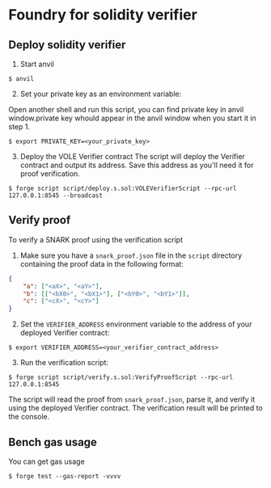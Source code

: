 # Foundry for solidity verifier

## Deploy solidity verifier

1. Start anvil

```shell
$ anvil
```

2. Set your private key as an environment variable:

Open another shell and run this script, you can find private key in anvil window.private key whould appear in the anvil window when you start it in step 1.

```shell
$ export PRIVATE_KEY=<your_private_key>
```

3. Deploy the VOLE Verifier contract
The script will deploy the Verifier contract and output its address. Save this address as you'll need it for proof verification.

```shell
$ forge script script/deploy.s.sol:VOLEVerifierScript --rpc-url 127.0.0.1:8545 --broadcast
```

## Verify proof

To verify a SNARK proof using the verification script

1. Make sure you have a `snark_proof.json` file in the `script` directory containing the proof data in the following format:

```json
{
    "a": ["<aX>", "<aY>"],
    "b": [["<bX0>", "<bX1>"], ["<bY0>", "<bY1>"]],
    "c": ["<cX>", "<cY>"]
}
```

2. Set the `VERIFIER_ADDRESS` environment variable to the address of your deployed Verifier contract:

```shell
$ export VERIFIER_ADDRESS=<your_verifier_contract_address>
```

3. Run the verification script:

```shell
$ forge script script/verify.s.sol:VerifyProofScript --rpc-url 127.0.0.1:8545
```

The script will read the proof from `snark_proof.json`, parse it, and verify it using the deployed Verifier contract. The verification result will be printed to the console.

## Bench gas usage

You can get gas usage

```shell
$ forge test --gas-report -vvvv
```
